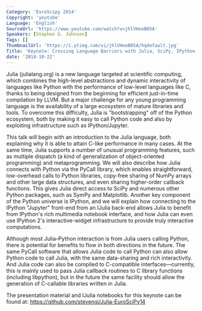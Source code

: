```yaml
---
Category: 'EuroScipy 2014'
Copyright: 'youtube'
Language: 'English'
SourceUrl: 'https://www.youtube.com/watch?v=jhlVHoeB05A'
Speakers: [Stephen G. Johnson]
Tags: []
ThumbnailUrl: 'https://i.ytimg.com/vi/jhlVHoeB05A/hqdefault.jpg'
Title: 'Keynote: Crossing Language Barriers with Julia, SciPy, IPython'
date: '2014-10-22'
---
```

Julia (julialang.org) is a new language targeted at scientific computing, which combines the high-level abstractions and dynamic interactivity of languages like Python with the performance of low-level languages like C, thanks to being designed from the beginning for efficient just-in-time compilation by LLVM. But a major challenge for any young programming language is the availability of a large ecosystem of mature libraries and tools. To overcome this difficulty, Julia is "bootstrapping" off of the Python ecosystem, both by making it easy to call Python code and also by exploiting infrastructure such as IPython/Jupyter.

This talk will begin with an introduction to the Julia language, both explaining why it is able to attain C-like performance in many cases. At the same time, Julia supports a number of unusual programming features, such as multiple dispatch (a kind of generalization of object-oriented programming) and metaprogramming. We will also describe how Julia connects with Python via the PyCall library, which enables straightforward, low-overhead calls to Python libraries, copy-free sharing of NumPy arrays and other large data structures, and even sharing higher-order callback functions. This gives Julia direct access to SciPy and numerous other Python packages, such as SymPy and Matplotlib. Another key component of the Python universe is IPython, and we will explain how connecting to the IPython "Jupyter" front-end from an IJulia back-end allows Julia to benefit from IPython's rich multimedia notebook interface, and how Julia can even use IPython 2's interactive-widget infrastructure to provide truly interactive computations.

Although most Julia–Python interaction is from Julia users calling Python, there is potential for benefits to flow in both directions in the future. The same PyCall software that allows Julia code to call Python can also allow Python code to call Julia, with the same data-sharing and rich interactivity. And Julia code can also be compiled to C-compatible interfaces—currently, this is mainly used to pass Julia callback routines to C library functions (including libpython), but in the future the same facility should allow the generation of C-callable libraries written in Julia.

The presentation material and IJulia notebooks for this keynote can be found at: <https://github.com/stevengj/Julia-EuroSciPy14>
